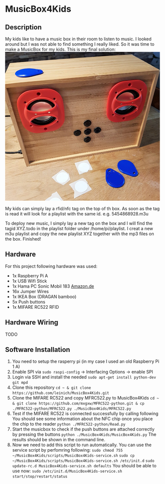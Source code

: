 # MusicBox4Kids
## Description
My kids like to have a music box in their room to listen to music.
I looked around but I was not able to find something I really liked. So it was time to make a MusicBox for my kids.
This is my final solution:
![Alt text](/images/MusicBox4Kids-picture.jpg?raw=true "Final Box")

My kids can simply lay a rfid/nfc tag on the top of th box.
As soon as the tag is read it will look for a playlist with the same id. e.g. 5454868928.m3u

To deploy new music, I simply lay a new tag on the box and I will find the tagid XYZ.todo in the playlist folder under /home/pi/playlist.
I creat a new m3u playlist and copy the new playlist XYZ together with the mp3 files on the box.
Finished!

## Hardware
For this project following hardware was used:
- 1x Raspberry Pi A
- 1x USB Wifi Stick
- 1x Hama PC Sonic Mobil 183 [Amazon.de](https://www.amazon.de/dp/B018VONYPY)
- 16x Jumper Wires 
- 1x IKEA Box (DRAGAN bamboo)
- 5x Push buttons
- 1x MIFARE RC522 RFID

## Hardware Wiring
TODO

## Software Installation
1. You need to setup the rasperry pi (in my case I used an old Raspberry Pi 1 A)
2. Enable SPI via `sudo raspi-config` -> Interfacing Options -> enable SPI
3. Login via SSH and install the needed `sudo apt-get install python-dev git mpd`
4. Clone this repository `cd ~ & git clone https://github.com/leinich/MusicBox4Kids.git`
5. Clone the MIFARE RC522 and copy MFRC522.py to MusicBox4Kids `cd ~ & git clone https://github.com/mxgxw/MFRC522-python.git & cp ./MFRC522-python/MFRC522.py ./MusicBox4Kids/MFRC522.py`
6. Test if the MIFARE RC522 is connected successfully by calling following You should see some information about the NFC chip once you place the chip to the reader `python ./MFRC522-python/Read.py`
7. Start the musicbox to check if the push buttons are attached correctly by pressing the buttons `python ./MusicBox4Kids/MusicBox4Kids.py`
   The results should be shown in the command line.
8. Now we need to add this script to run automatically. You can use the service script by perfomring following:
   `sudo chmod 755 ~/MusicBox4Kids/scripts/MusicBox4Kids-service.sh`
   `sudo cp ~/MusicBox4Kids/scripts/MusicBox4Kids-service.sh /etc/init.d`
   `sudo update-rc.d MusicBox4Kids-service.sh defaults`
   You should be able to use now:
   `sudo /etc/init.d/MusicBox4Kids-service.sh start/stop/restart/status`

